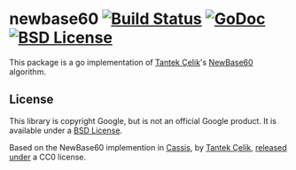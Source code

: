 # newbase60 [![Build Status](https://travis-ci.org/willnorris/newbase60.svg?branch=master)](https://travis-ci.org/willnorris/newbase60) [![GoDoc](https://godoc.org/willnorris.com/go/newbase60?status.svg)](https://godoc.org/willnorris.com/go/newbase60) [![BSD License](https://img.shields.io/badge/license-BSD-blue.svg?style=flat)](LICENSE)

This package is a go implementation of [Tantek Çelik][tantek]'s [NewBase60][]
algorithm.

[tantek]: http://tantek.com/
[NewBase60]: http://tantek.com/w/NewBase60

## License ##

This library is copyright Google, but is not an official Google product.  It is
available under a [BSD License][].

Based on the NewBase60 implemention in [Cassis][], by [Tantek Çelik][],
[released under][] a CC0 license.

[BSD License]: LICENSE
[Cassis]: http://cassisjs.org/
[Tantek Çelik]: http://tantek.com/
[released under]: https://github.com/willnorris/wordpress-hum/issues/8
